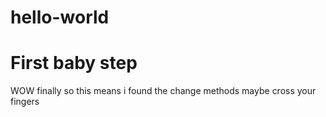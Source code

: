 # hello-world
First baby step
==============

WOW
finally
so this means i found the change methods
maybe
cross your fingers
